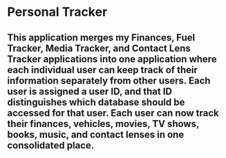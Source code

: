 # Personal Tracker

## This application merges my Finances, Fuel Tracker, Media Tracker, and Contact Lens Tracker applications into one application where each individual user can keep track of their information separately from other users. Each user is assigned a user ID, and that ID distinguishes which database should be accessed for that user. Each user can now track their finances, vehicles, movies, TV shows, books, music, and contact lenses in one consolidated place. 